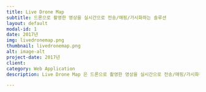 ```yaml
---
title: Live Drone Map
subtitle: 드론으로 촬영한 영상을 실시간으로 전송/매핑/가시화하는 솔루션
layout: default
modal-id: 1
date: 2017년
img: livedronemap.png
thumbnail: livedronemap.png
alt: image-alt
project-date: 2017년
client: 
category: Web Application
description: Live Drone Map 은 드론으로 촬영한 영상을 실시간으로 전송/매핑/가시화하는 솔루션

---
```

